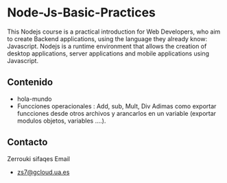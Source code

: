 # Node-Js-Basic-Practices
This Nodejs course is a practical introduction for Web Developers, who aim to create Backend applications, using the language they already know: Javascript.  Nodejs is a runtime environment that allows the creation of desktop applications, server applications and mobile applications using Javascript.

## Contenido
* hola-mundo
* Funcciones operacionales : Add, sub, Mult, Div
Adimas como exportar funcciones desde otros archivos y  arancarlos en  un variable (exportar modulos objetos, variables ....).

## Contacto
Zerrouki sifaqes 
Email 
* zs7@gcloud.ua.es